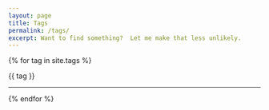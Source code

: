 ```yaml
---
layout: page
title: Tags
permalink: /tags/
excerpt: Want to find something?  Let me make that less unlikely.
---
```


{% for tag in site.tags %}
  <p>{{ tag }}</p>
  <hr>
{% endfor %}